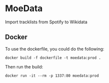 # MoeData
Import tracklists from Spotify to Wikidata

## Docker

To use the dockerfile, you could do the following:

  ``docker build -f dockerfile -t moedata:prod .``
  
Then run the build:

  ```docker run -it --rm -p 1337:80 moedata:prod```
